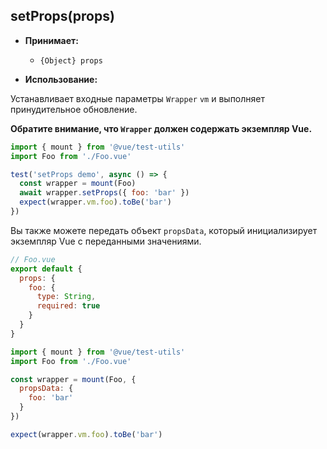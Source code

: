 ## setProps(props)

- **Принимает:**

  - `{Object} props`

- **Использование:**

Устанавливает входные параметры `Wrapper` `vm` и выполняет принудительное обновление.

**Обратите внимание, что `Wrapper` должен содержать экземпляр Vue.**

```js
import { mount } from '@vue/test-utils'
import Foo from './Foo.vue'

test('setProps demo', async () => {
  const wrapper = mount(Foo)
  await wrapper.setProps({ foo: 'bar' })
  expect(wrapper.vm.foo).toBe('bar')
})
```

Вы также можете передать объект `propsData`, который инициализирует экземпляр Vue с переданными значениями.

```js
// Foo.vue
export default {
  props: {
    foo: {
      type: String,
      required: true
    }
  }
}
```

```js
import { mount } from '@vue/test-utils'
import Foo from './Foo.vue'

const wrapper = mount(Foo, {
  propsData: {
    foo: 'bar'
  }
})

expect(wrapper.vm.foo).toBe('bar')
```
